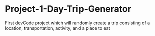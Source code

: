 # Project-1-Day-Trip-Generator
First devCode project which will randomly create a trip consisting of a location, transportation, activity, and a place to eat
